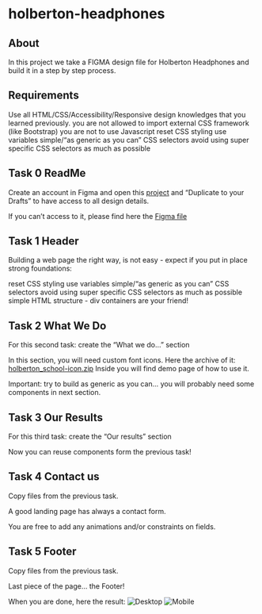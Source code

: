 # holberton-headphones

## About

In this project we take a FIGMA design file for Holberton Headphones and build it in a step by step process. 

## Requirements

Use all HTML/CSS/Accessibility/Responsive design knowledges that you learned previously.
you are not allowed to import external CSS framework (like Bootstrap)
you are not to use Javascript
reset CSS styling
use variables
simple/“as generic as you can” CSS selectors
avoid using super specific CSS selectors as much as possible

## Task 0 ReadMe

Create an account in Figma and open this [project](https://intranet.hbtn.io/rltoken/UWz3iOOx9ZSpwKRjLpYHoQ) and “Duplicate to your Drafts” to have access to all design details.

If you can’t access to it, please find here the [Figma file](https://intranet.hbtn.io/rltoken/Ec1-9OpNim5R_yk0ZDV-_Q)

## Task 1 Header
Building a web page the right way, is not easy - expect if you put in place strong foundations:

reset CSS styling
use variables
simple/“as generic as you can” CSS selectors
avoid using super specific CSS selectors as much as possible
simple HTML structure - div containers are your friend!

## Task 2 What We Do
For this second task: create the “What we do…” section

In this section, you will need custom font icons. Here the archive of it: [holberton_school-icon.zip](https://holbertonintranet.s3.amazonaws.com/uploads/misc/2020/3/7159d988278de54d859d.zip?X-Amz-Algorithm=AWS4-HMAC-SHA256&X-Amz-Credential=AKIARDDGGGOU5BHMTQX4%2F20220627%2Fus-east-1%2Fs3%2Faws4_request&X-Amz-Date=20220627T214655Z&X-Amz-Expires=345600&X-Amz-SignedHeaders=host&X-Amz-Signature=04c9524276fc4263af17a99710b2e61bc954518e591d07deea22dee25c39c52f) Inside you will find demo page of how to use it.

Important: try to build as generic as you can… you will probably need some components in next section.


## Task 3 Our Results


For this third task: create the “Our results” section

Now you can reuse components form the previous task!

## Task 4 Contact us
Copy files from the previous task.

A good landing page has always a contact form.

You are free to add any animations and/or constraints on fields.

## Task 5 Footer
Copy files from the previous task.

Last piece of the page… the Footer!

When you are done, here the result:
![Desktop](https://holbertonintranet.s3.amazonaws.com/uploads/medias/2020/3/3b5a9f7948a58d58bd43.gif?X-Amz-Algorithm=AWS4-HMAC-SHA256&X-Amz-Credential=AKIARDDGGGOU5BHMTQX4%2F20220627%2Fus-east-1%2Fs3%2Faws4_request&X-Amz-Date=20220627T214655Z&X-Amz-Expires=86400&X-Amz-SignedHeaders=host&X-Amz-Signature=83f3c08c0c3cc06600b0bcf816864ab8e5f5d9cab3ed61b4154f40466f73d089)
![Mobile](https://holbertonintranet.s3.amazonaws.com/uploads/medias/2020/3/83d6311e87d4775ca4b3.gif?X-Amz-Algorithm=AWS4-HMAC-SHA256&X-Amz-Credential=AKIARDDGGGOU5BHMTQX4%2F20220627%2Fus-east-1%2Fs3%2Faws4_request&X-Amz-Date=20220627T214655Z&X-Amz-Expires=86400&X-Amz-SignedHeaders=host&X-Amz-Signature=9d13c168837b257c9cbd190e6a1bc553d81608acadc025f4c2b6a6d0eb1f0c53)
